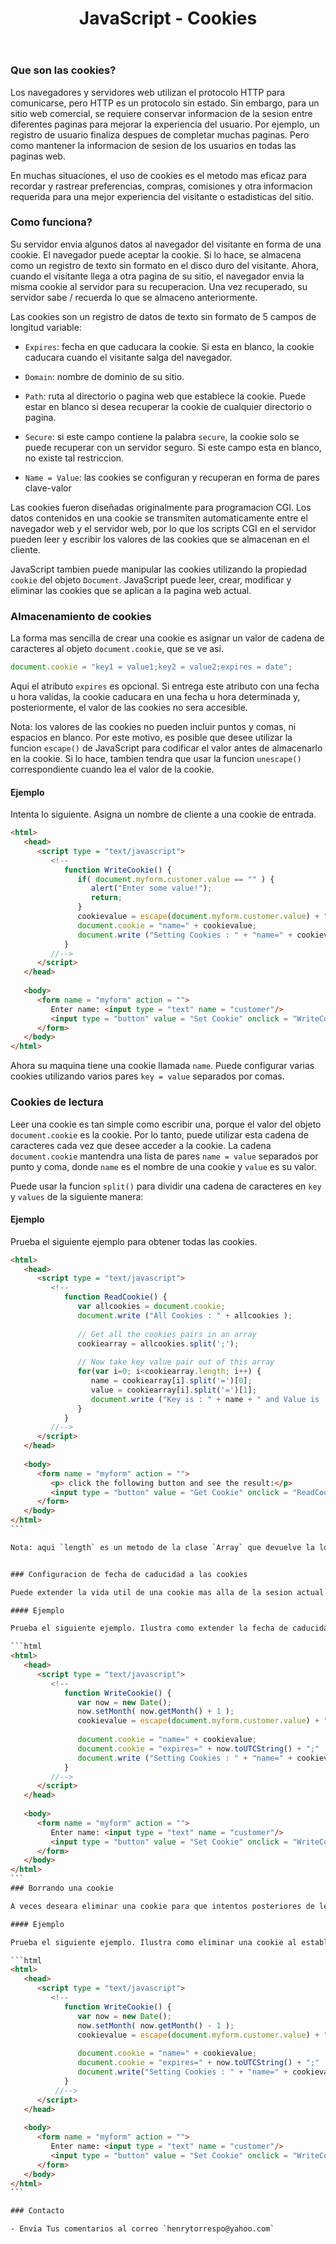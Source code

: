 ﻿---
title: JavaScript - Cookies
description: Una cookie es un archivo creado por un sitio web que contiene pequeñas cantidades de datos y que se envian entre un emisor y un receptor.
categories: 
  - Blog
  - Javascript
comments: true
---

### Que son las cookies?

Los navegadores y servidores web utilizan el protocolo HTTP para comunicarse, pero HTTP es un protocolo sin estado. Sin embargo, para un sitio web comercial, se requiere conservar informacion de la sesion entre diferentes paginas para mejorar la experiencia del usuario. Por ejemplo, un registro de usuario finaliza despues de completar muchas paginas. Pero como mantener la informacion de sesion de los usuarios en todas las paginas web.

En muchas situaciones, el uso de cookies es el metodo mas eficaz para recordar y rastrear preferencias, compras, comisiones y otra informacion requerida para una mejor experiencia del visitante o estadisticas del sitio.

### Como funciona?

Su servidor envia algunos datos al navegador del visitante en forma de una cookie. El navegador puede aceptar la cookie. Si lo hace, se almacena como un registro de texto sin formato en el disco duro del visitante. Ahora, cuando el visitante llega a otra pagina de su sitio, el navegador envia la misma cookie al servidor para su recuperacion. Una vez recuperado, su servidor sabe / recuerda lo que se almaceno anteriormente.

Las cookies son un registro de datos de texto sin formato de 5 campos de longitud variable:

- `Expires`: fecha en que caducara la cookie. Si esta en blanco, la cookie caducara cuando el visitante salga del navegador.

- `Domain`: nombre de dominio de su sitio.

- `Path`: ruta al directorio o pagina web que establece la cookie. Puede estar en blanco si desea recuperar la cookie de cualquier directorio o pagina.

- `Secure`: si este campo contiene la palabra `secure`, la cookie solo se puede recuperar con un servidor seguro. Si este campo esta en blanco, no existe tal restriccion.

- `Name = Value`: las cookies se configuran y recuperan en forma de pares clave-valor

Las cookies fueron diseñadas originalmente para programacion CGI. Los datos contenidos en una cookie se transmiten automaticamente entre el navegador web y el servidor web, por lo que los scripts CGI en el servidor pueden leer y escribir los valores de las cookies que se almacenan en el cliente.

JavaScript tambien puede manipular las cookies utilizando la propiedad `cookie` del objeto `Document`. JavaScript puede leer, crear, modificar y eliminar las cookies que se aplican a la pagina web actual.

### Almacenamiento de cookies

La forma mas sencilla de crear una cookie es asignar un valor de cadena de caracteres al objeto `document.cookie`, que se ve asi.

```javascript
document.cookie = "key1 = value1;key2 = value2;expires = date";
```

Aqui el atributo `expires` es opcional. Si entrega este atributo con una fecha u hora validas, la cookie caducara en una fecha u hora determinada y, posteriormente, el valor de las cookies no sera accesible.

Nota: los valores de las cookies no pueden incluir puntos y comas, ni espacios en blanco. Por este motivo, es posible que desee utilizar la funcion `escape()` de JavaScript para codificar el valor antes de almacenarlo en la cookie. Si lo hace, tambien tendra que usar la funcion `unescape()` correspondiente cuando lea el valor de la cookie.

#### Ejemplo

Intenta lo siguiente. Asigna un nombre de cliente a una cookie de entrada.

```html
<html>
   <head>   
      <script type = "text/javascript">
         <!--
            function WriteCookie() {
               if( document.myform.customer.value == "" ) {
                  alert("Enter some value!");
                  return;
               }
               cookievalue = escape(document.myform.customer.value) + ";";
               document.cookie = "name=" + cookievalue;
               document.write ("Setting Cookies : " + "name=" + cookievalue );
            }
         //-->
      </script>      
   </head>
   
   <body>      
      <form name = "myform" action = "">
         Enter name: <input type = "text" name = "customer"/>
         <input type = "button" value = "Set Cookie" onclick = "WriteCookie();"/>
      </form>   
   </body>
</html>
```

Ahora su maquina tiene una cookie llamada `name`. Puede configurar varias cookies utilizando varios pares `key = value` separados por comas.

### Cookies de lectura

Leer una cookie es tan simple como escribir una, porque el valor del objeto `document.cookie` es la cookie. Por lo tanto, puede utilizar esta cadena de caracteres cada vez que desee acceder a la cookie. La cadena `document.cookie` mantendra una lista de pares `name = value` separados por punto y coma, donde `name` es el nombre de una cookie y `value` es su valor.

Puede usar la funcion `split()` para dividir una cadena de caracteres en `key` y `values` de la siguiente manera:

#### Ejemplo

Prueba el siguiente ejemplo para obtener todas las cookies.

````html
<html>
   <head>   
      <script type = "text/javascript">
         <!--
            function ReadCookie() {
               var allcookies = document.cookie;
               document.write ("All Cookies : " + allcookies );
               
               // Get all the cookies pairs in an array
               cookiearray = allcookies.split(';');
               
               // Now take key value pair out of this array
               for(var i=0; i<cookiearray.length; i++) {
                  name = cookiearray[i].split('=')[0];
                  value = cookiearray[i].split('=')[1];
                  document.write ("Key is : " + name + " and Value is : " + value);
               }
            }
         //-->
      </script>      
   </head>
   
   <body>     
      <form name = "myform" action = "">
         <p> click the following button and see the result:</p>
         <input type = "button" value = "Get Cookie" onclick = "ReadCookie()"/>
      </form>      
   </body>
</html>
```

Nota: aqui `length` es un metodo de la clase `Array` que devuelve la longitud de una matriz. Discutiremos Arrays mas adelante. Por el momento, por favor trate de digerirlo. Puede que ya existan otras cookies configuradas en su maquina. El codigo anterior mostrara todas las cookies asignadas en su maquina.


### Configuracion de fecha de caducidad a las cookies

Puede extender la vida util de una cookie mas alla de la sesion actual del navegador configurando una fecha de vencimiento y guardandola en su interior. Esto se puede hacer configurando el atributo `expires` con una fecha y hora.

#### Ejemplo

Prueba el siguiente ejemplo. Ilustra como extender la fecha de caducidad de una cookie por 1 mes.

```html
<html>
   <head>   
      <script type = "text/javascript">
         <!--
            function WriteCookie() {
               var now = new Date();
               now.setMonth( now.getMonth() + 1 );
               cookievalue = escape(document.myform.customer.value) + ";"
               
               document.cookie = "name=" + cookievalue;
               document.cookie = "expires=" + now.toUTCString() + ";"
               document.write ("Setting Cookies : " + "name=" + cookievalue );
            }
         //-->
      </script>      
   </head>
   
   <body>
      <form name = "myform" action = "">
         Enter name: <input type = "text" name = "customer"/>
         <input type = "button" value = "Set Cookie" onclick = "WriteCookie()"/>
      </form>      
   </body>
</html>
```
### Borrando una cookie

A veces deseara eliminar una cookie para que intentos posteriores de leer la cookie no devuelvan nada. Para hacer esto, solo necesita establecer la fecha de caducidad a una hora en el pasado.

#### Ejemplo

Prueba el siguiente ejemplo. Ilustra como eliminar una cookie al establecer fecha de caducidad para un mes posterior a la fecha actual.

```html
<html>
   <head>   
      <script type = "text/javascript">
         <!--
            function WriteCookie() {
               var now = new Date();
               now.setMonth( now.getMonth() - 1 );
               cookievalue = escape(document.myform.customer.value) + ";"
               
               document.cookie = "name=" + cookievalue;
               document.cookie = "expires=" + now.toUTCString() + ";"
               document.write("Setting Cookies : " + "name=" + cookievalue );
            }
          //-->
      </script>      
   </head>
   
   <body>
      <form name = "myform" action = "">
         Enter name: <input type = "text" name = "customer"/>
         <input type = "button" value = "Set Cookie" onclick = "WriteCookie()"/>
      </form>      
   </body>
</html>
```

### Contacto

- Envia Tus comentarios al correo `henrytorrespo@yahoo.com`
